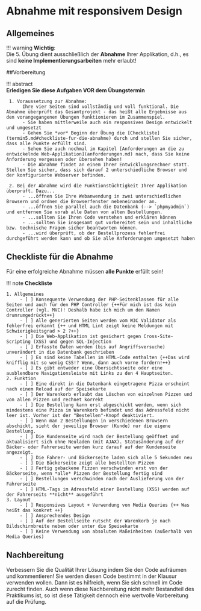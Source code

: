 # Abnahme mit responsivem Design

## Allgemeines

!!! warning
    **Wichtig**:  
    Die 5. Übung dient ausschließlich der **Abnahme** Ihrer Applikation, d.h., es sind **keine Implementierungsarbeiten** mehr erlaubt!

##Vorbereitung

!!! abstract  
    **Erledigen Sie diese Aufgaben VOR dem Übungstermin**

     1. Voraussetzung zur Abnahme:     
          Ihre vier Seiten sind vollständig und voll funktional. Die Abnahme überprüft das Gesamtprojekt - das heißt alle Ergebnisse aus den vorangegangenen Übungen funktionieren im Zusammenspiel.
          - Sie haben mittlerweile auch ein responsives Design entwickelt und umgesetzt
          - Gehen Sie *vor* Beginn der Übung die [Checkliste](termin5.md#checkliste-fur-die-abnahme) durch und stellen Sie sicher, dass alle Punkte erfüllt sind.
          - Sehen Sie auch nochmal im Kapitel [Anforderungen an die zu entwickelnde Web-Applikation](anforderungen.md) nach, dass Sie keine Anforderung vergessen oder übersehen haben!
          - Die Abnahme findet an einem Ihrer Entwicklungsrechner statt. Stellen Sie sicher, dass sich darauf 2 unterschiedliche Browser und der konfigurierte Webserver befinden.    
          
     2. Bei der Abnahme wird die Funktionstüchtigkeit Ihrer Applikation überprüft. Dazu...    
          - ...öffnen Sie Ihre Webanwendung in zwei unterschiedlichen Browsern und ordnen die Browserfenster nebeneinander an.
          - ...öffnen Sie parallel auch die Datenbank (--> `phpmyadmin`) und entfernen Sie vorab alle Daten von alten Bestellungen.
          - ...sollten Sie Ihren Code verstehen und erklären können
          - ...sollten Sie insgesamt gut vorbereitet sein und inhaltliche bzw. technische Fragen sicher beantworten können.
          - ...wird überprüft, ob der Bestellprozess fehlerfrei durchgeführt werden kann und ob Sie alle Anforderungen umgesetzt haben    


## Checkliste für die Abnahme

Für eine erfolgreiche Abnahme müssen **alle Punkte** erfüllt sein!

!!! note
    **Checkliste**

    1. Allgemeines
         - [ ] Konsequente Verwendung der PHP-Seitenklassen für alle Seiten und auch für den PHP Controller {++Für mich ist das kein Controller (vgl. MVC)! Deshalb habe ich mich um den Namen drumrumgedrückt++}
         - [ ] Alle generierten Seiten werden vom W3C Validator als fehlerfrei erkannt {++ und HTML Lint zeigt keine Meldungen mit Schwierigkeitsgrad > 2 ?++}
         - [ ] Die Web-Applikation ist gesichert gegen Cross-Site-Scripting (XSS) und gegen SQL-Injection
         - [ ] Erfasste Daten werden (bis auf Angriffsversuche) unverändert in die Datenbank geschrieben 
         - [ ] Es sind keine Tabellen im HTML-Code enthalten {++Das wird knifflig mit so wenig CSS!? Wenn, dann auch vorne fordern!++} 
         - [ ] Es gibt entweder eine Übersichtsseite oder eine ausblendbare Navigationsleiste mit Links zu den 4 Hauptseiten. 
    2. Funktion 
         - [ ] Eine direkt in die Datenbank eingetragene Pizza erscheint nach einem Reload auf der Speisekarte
         - [ ] Der Warenkorb erlaubt das Löschen von einzelnen Pizzen und von allen Pizzen und rechnet korrekt
         - [ ] Die Bestellung kann erst abgeschickt werden, wenn sich mindestens eine Pizza im Warenkorb befindet und das Adressfeld nicht leer ist. Vorher ist der "Bestellen"-Knopf deaktiviert.
         - [ ] Wenn man 2 Bestellungen in verschiedenen Browsern abschickt, sieht der jeweilige Browser (Kunde) nur die eigene Bestellung.
         - [ ] Die Kundenseite wird nach der Bestellung geöffnet und aktualisiert sich ohne Neuladen (mit AJAX). Statusänderung auf der Bäcker- oder Fahrerseite werden kurz darauf auf der Kundenseite angezeigt.
         - [ ] Die Fahrer- und Bäckerseite laden sich alle 5 Sekunden neu
         - [ ] Die Bäckerseite zeigt alle bestellten Pizzen
         - [ ] Fertig gebackene Pizzen verschwinden erst von der Bäckerseite, wenn *alle* Pizzen der Bestellung fertig sind
         - [ ] Bestellungen verschwinden nach der Auslieferung von der Fahrerseite 
         - [ ] HTML-Tags im Adressfeld einer Bestellung (XSS) werden auf der Fahrerseits **nicht** ausgeführt
    3. Layout
         - [ ] Responsives Layout + Verwendung von Media Queries {++ Was heißt das konkret ++}
         - [ ] Ansprechendes Design
         - [ ] Auf der Bestellseite rutscht der Warenkorb je nach Bildschirmbreite neben oder unter die Speisekarte
         - [ ] Keine Verwendung von absoluten Maßeinheiten (außerhalb von Media Queries)


## Nachbereitung
Verbessern Sie die Qualität Ihrer Lösung indem Sie den Code aufräumen und kommentieren! Sie werden diesen Code bestimmt in der Klausur verwenden wollen. Dann ist es hilfreich, wenn Sie sich schnell im Code zurecht finden. Auch wenn diese Nachbereitung nicht mehr Bestandteil des Praktikums ist, so ist diese Tätigkeit dennoch eine wertvolle Vorbereitung auf die Prüfung.